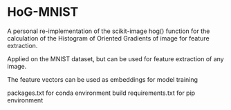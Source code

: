 # HoG-MNIST
 A personal re-implementation of the scikit-image hog() function for the calculation of the Histogram of Oriented Gradients of image for feature extraction.
 
 Applied on the MNIST dataset, but can be used for feature extraction of any image. 
 
 The feature vectors can be used as embeddings for model training
 
 packages.txt for conda environment build
 requirements.txt for pip environment
